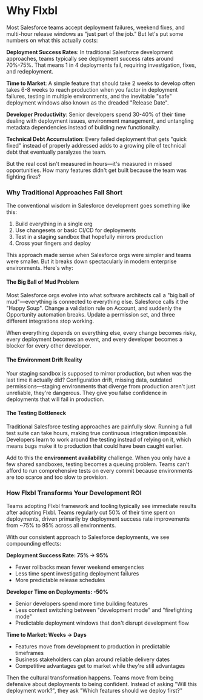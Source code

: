# Why Flxbl

Most Salesforce teams accept deployment failures, weekend fixes, and multi-hour release windows as "just part of the job." But let's put some numbers on what this actually costs:

**Deployment Success Rates**: In traditional Salesforce development approaches, teams typically see deployment success rates around 70%-75%. That means 1 in 4 deployments fail, requiring investigation, fixes, and redeployment.

**Time to Market**: A simple feature that should take 2 weeks to develop often takes 6-8 weeks to reach production when you factor in deployment failures, testing in multiple environments, and the inevitable "safe" deployment windows also known as the dreaded "Release Date".

**Developer Productivity**: Senior developers spend 30-40% of their time dealing with deployment issues, environment management, and untangling metadata dependencies instead of building new functionality.

**Technical Debt Accumulation**: Every failed deployment that gets "quick fixed" instead of properly addressed adds to a growing pile of technical debt that eventually paralyzes the team.

But the real cost isn't measured in hours—it's measured in missed opportunities. How many features didn't get built because the team was fighting fires?

### Why Traditional Approaches Fall Short

The conventional wisdom in Salesforce development goes something like this:

1. Build everything in a single org
2. Use changesets or basic CI/CD for deployments
3. Test in a staging sandbox that hopefully mirrors production
4. Cross your fingers and deploy

This approach made sense when Salesforce orgs were simpler and teams were smaller. But it breaks down spectacularly in modern enterprise environments. Here's why:

#### The Big Ball of Mud Problem

Most Salesforce orgs evolve into what software architects call a "big ball of mud"—everything is connected to everything else. Salesforce calls it the "Happy Soup". Change a validation rule on Account, and suddenly the Opportunity automation breaks. Update a permission set, and three different integrations stop working.

When everything depends on everything else, every change becomes risky, every deployment becomes an event, and every developer becomes a blocker for every other developer.

#### The Environment Drift Reality

Your staging sandbox is supposed to mirror production, but when was the last time it actually did? Configuration drift, missing data, outdated permissions—staging environments that diverge from production aren't just unreliable, they're dangerous. They give you false confidence in deployments that will fail in production.

#### The Testing Bottleneck

Traditional Salesforce testing approaches are painfully slow. Running a full test suite can take hours, making true continuous integration impossible. Developers learn to work around the testing instead of relying on it, which means bugs make it to production that could have been caught earlier.

Add to this the **environment availability** challenge. When you only have a few shared sandboxes, testing becomes a queuing problem. Teams can't afford to run comprehensive tests on every commit because environments are too scarce and too slow to provision.

### How Flxbl Transforms Your Development ROI

Teams adopting Flxbl framework and tooling typically see immediate results after adopting Flxbl. Teams regularly cut 50% of their time spent on deployments, driven primarily by deployment success rate improvements from \~75% to 95% across all environments.

With our consistent approach to Salesforce deployments, we see compounding effects:

**Deployment Success Rate: 75% → 95%**

* Fewer rollbacks mean fewer weekend emergencies
* Less time spent investigating deployment failures
* More predictable release schedules

**Developer Time on Deployments: -50%**

* Senior developers spend more time building features
* Less context switching between "development mode" and "firefighting mode"
* Predictable deployment windows that don't disrupt development flow

**Time to Market: Weeks → Days**

* Features move from development to production in predictable timeframes
* Business stakeholders can plan around reliable delivery dates
* Competitive advantages get to market while they're still advantages

Then the cultural transformation happens. Teams move from being defensive about deployments to being confident. Instead of asking "Will this deployment work?", they ask "Which features should we deploy first?"


